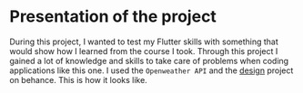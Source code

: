 # Presentation of the project

During this project, I wanted to test my Flutter skills with something that would show how I learned from the course I took. Through this project I gained a lot of knowledge and skills to take care of problems when coding applications like this one. I used the `Openweather API` and the [design](https://www.behance.net/gallery/132683011/Weather-forecast-app?tracking_source=search_projects%7Cweather+app) project on behance. This is how it looks like.
